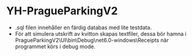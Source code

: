 # YH-PragueParkingV2
- .sql filen innehåller en färdig databas med lite testdata.
- För att simulera utskrift av kvitton skapas textfiler, dessa bör hamna i PragueParkingV2\UI\bin\Debug\net6.0-windows\Receipts när programmet körs i debug mode.
